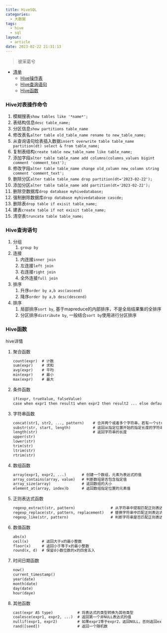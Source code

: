 ```yaml
---
title: HiveSQL
categories:
  - 大数据
tags:
  - hive
  - sql
layout:
  - article
date: 2023-02-22 21:31:13
---
```

> 彼采葛兮

* [清单](#00)
  * [Hive操作表](#01)
  * [Hive查询语句](#02)
  * [Hive函数](#03)

<h3 id="01">Hive对表操作命令</h3>

1. 模糊搜表`show tables like '*name*';`
2. 表结构信息`desc table_name;`
3. 分区信息`show partitions table_name`
4. 修改表名`alter table old_table_name rename to new_table_name;`
5. 从查询语句给表插入数据`insert overwrite table table_name partition(dt) select & from table_name;`
6. 复制表结构`create table new_table_name like table_name;`
7. 添加字段`alter table table_name add columns(columns_values bigint comment 'comment_text');`
8. 修改字段`alter table table_name change old_column new_column string comment 'comment_text';`
9. 删除分区`alter table table_name drop partition(dt='2023-02-22');`
10. 添加分区`alter table table_name add partition(dt='2023-02-22');`
11. 删除空数据库`drop database myhivedatabase;`
12. 强制删除数据库`drop database myhivedatabase cascde;`
13. 删除表`drop table if exisit table_name;`
14. 建表`create table if not exisit table_name;`
15. 清空表`truncate table table_name;`

<h3 id="02">Hive查询语句</h3>

1. 分组
   1. `group by`
2. 连接
   1. 内连接`inner join`
   2. 左连接`left join`
   3. 右连接`right join`
   4. 全外连接`full join`
3. 排序
   1. 升序`order by a,b asc(ascend)`
   2. 降序`order by a,b desc(descend)`
4. 排序
   1. 局部排序`sort by`, 基于mapreduce的内部排序，不是全局结果集的全排序
   2. 分区排序`distribute by`, 一般结合`sort by`使用进行分区排序

<h3 id="03">Hive函数</h3>

hive详情

1. 聚合函数

   ```apache
   count(expr)  # 计数
   sum(expr)    # 求和
   avg(expr)    # 平均
   min(expr)    # 最小
   max(expr)    # 最大
   ```
   
2. 条件函数

   ```apache
   if(expr, trueValue, falseValue)                                              # 如果expr为true，返回trueValue，否则返回falseValue
   case when expr1 then result1 when expr2 then result2 ... else defaultValue   # 按照顺序判断expr是否满足条件，满足则返回对应结果，否则返回默认结果
   ```
   
3. 字符串函数

   ```apache
   concat(str1, str2, ..., pattern)    # 合并两个或者多个字符串，若有一个str为null，则最终返回Null
   substr(str, start, length)          # 返回从指定位置开始的指定长度的字符串
   length(str)                         # 返回字符串的长度
   upper(str)
   lower(str)
   trim(str)
   ltrim(str)
   rtrim(str)
   ```
   
4. 数组函数

   ```apache
   array(expr1, expr2, ...)       # 创建一个数组，元素为表达式的值
   array_contains(array, value)   # 判断数组是否包含指定值
   array_size(array)              # 返回数组的大小
   element_at(array, index)b      # 返回数组指定位置的元素值
   ```
   
5. 正则表达式函数

   ```apache
   regexp_extract(str, pattern)                # 从字符串中提取匹配正则表达式的字串
   regexp_replace(str, pattern, replacement)   # 替换字符串中匹配正则表达式的字串
   regexp_like(str, pattern)                   # 判断字符串是否匹配正则表达式
   ```
   
6. 数值函数

   ```apache
   abs(x)
   ceil(x)      # 返回大于x的最小整数
   floor(x)     # 返回小于等于x的最小整数
   round(x, d)  # 保留d小数位数的x的四舍五入
   ```
   
7. 时间日期函数

   ```apache
   now()
   current_timestamp()
   year(date)
   month(date)
   day(date)
   hour(daye)
   ```
   
8. 其他函数

   ```apache
   cast(expr AS type)           # 将表达式的类型转换为其他类型
   coalesce(expr1, expr2, ...)  # 返回第一个非NULL表达式的值
   nullif(expr1, expr2)         # 如果expr1等于expr2，返回NULL，否则返回expr1的值
   rand([seed])                 # 返回一个随机数
   ```
